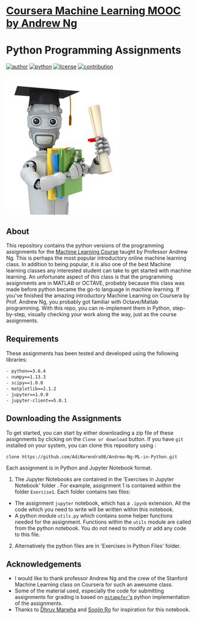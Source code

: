 # [Coursera Machine Learning MOOC by Andrew Ng](https://www.coursera.org/learn/machine-learning) 
# Python Programming Assignments
[![author](https://img.shields.io/badge/author-adinarendra-red.svg)](https://github.com/AdiNarendra98) [![python](https://img.shields.io/badge/python-3.6-blue.svg)]() [![license](https://img.shields.io/github/license/mashape/apistatus.svg)]() [![contribution](https://img.shields.io/badge/contribution-welcome-brightgreen.svg)]()



![](machinelearning.jpg)


## About
This repository contains the python versions of the programming assignments for the [Machine Learning Course](https://www.coursera.org/learn/machine-learning) taught by Professor Andrew Ng. This is perhaps the most popular introductory online machine learning class. In addition to being popular, it is also one of the best Machine learning classes any interested student can take to get started with machine learning. An unfortunate aspect of this class is that the programming assignments are in MATLAB or OCTAVE, probably because this class was made before python became the go-to language in machine learning.
If you've finished the amazing introductory Machine Learning on Coursera by Prof. Andrew Ng, you probably got familiar with Octave/Matlab programming. With this repo, you can re-implement them in Python, step-by-step, visually checking your work along the way, just as the course assignments.

## Requirements 

These assignments has been tested and developed using the following libraries: 

    - python==3.6.4
    - numpy==1.13.3
    - scipy==1.0.0
    - matplotlib==2.1.2
    - jupyter==1.0.0
    - jupyter-client==5.0.1
    
 ## Downloading the Assignments

To get started, you can start by either downloading a zip file of these assignments by clicking on the `Clone or download` button. If you have `git` installed on your system, you can clone this repository using : 

    clone https://github.com/AdiNarendra98/Andrew-Ng-ML-in-Python.git
  
Each assignment is in Python and Jupyter Notebook format.
1. The Jupyter Notebooks are contained in the 'Exercises in Jupyter Notebook' folder 
. For example, assignment 1 is contained within the folder `Exercise1`. Each folder contains two files: 
 - The assignment `jupyter` notebook, which has a `.ipynb` extension. All the code which you need to write will be written within this notebook.
 - A python module `utils.py` which contains some helper functions needed for the assignment. Functions within the `utils` module are called from the python notebook. You do not need to modify or add any code to this file.
2. Alternatively the python files are in 'Exercises in Python Files' folder.

    


## Acknowledgements

- I would like to thank professor Andrew Ng and the crew of the Stanford Machine Learning class on Coursera for such an awesome class. 
- Some of the material used, especially the code for submitting assignments for grading is based on [`mstampfer`'s](https://github.com/mstampfer/Coursera-Stanford-ML-Python) python implementation of the assignments. 
- Thanks to [Dhruv Marwha](https://github.com/blaine12100/Andrew-NG-Machine-Learning-Course-in-Python) and [Soojin Ro](https://github.com/nsoojin/coursera-ml-py) for inspiration for this notebook.
